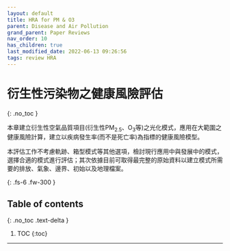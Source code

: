 ```yaml
---
layout: default
title: HRA for PM & O3
parent: Disease and Air Pollution
grand_parent: Paper Reviews
nav_order: 10
has_children: true
last_modified_date: 2022-06-13 09:26:56
tags: review HRA 
---
```


# 衍生性污染物之健康風險評估
{: .no_toc }

本章建立衍生性空氣品質項目(衍生性PM<sub>2.5</sub>、O<sub>3</sub>等)之光化模式，應用在大範圍之健康風險計算，建立以疾病發生率(而不是死亡率)為指標的健康風險模型。

本評估工作不考慮軌跡、箱型模式等其他選項，檢討現行應用中與發展中的模式，選擇合適的模式進行評估；其次依據目前可取得最完整的原始資料以建立模式所需要的排放、氣象、邊界、初始以及地理檔案。

{: .fs-6 .fw-300 }

## Table of contents
{: .no_toc .text-delta }

1. TOC
{:toc}

---
